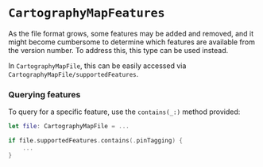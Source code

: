 # ``CartographyMapFeatures``

As the file format grows, some features may be added and removed, and it
might become cumbersome to determine which features are available from the
version number. To address this, this type can be used instead.

In ``CartographyMapFile``, this can be easily accessed via
``CartographyMapFile/supportedFeatures``.

### Querying features

To query for a specific feature, use the ``contains(_:)`` method provided:

```swift
let file: CartographyMapFile = ...

if file.supportedFeatures.contains(.pinTagging) {
    ...
}
```
